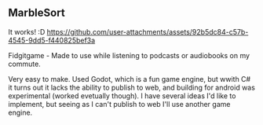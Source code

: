 ## MarbleSort

It works! :D 
https://github.com/user-attachments/assets/92b5dc84-c57b-4545-9dd5-f440825bef3a

Fidgitgame - Made to use while listening to podcasts or audiobooks on my commute. 

Very easy to make. Used Godot, which is a fun game engine, but wwith C# it turns out it lacks the ability to publish to web, and building for android was experimental (worked evetually though). I have several ideas I'd like to implement, but seeing as I can't publish to web I'll use another game engine.
